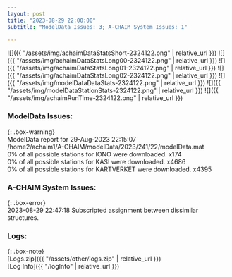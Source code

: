 ```yaml
---
layout: post
title: "2023-08-29 22:00:00"
subtitle: "ModelData Issues: 3; A-CHAIM System Issues: 1"

---
```


![]({{ "/assets/img/achaimDataStatsShort-2324122.png" | relative_url }})
![]({{ "/assets/img/achaimDataStatsLong00-2324122.png" | relative_url }})
![]({{ "/assets/img/achaimDataStatsLong01-2324122.png" | relative_url }})
![]({{ "/assets/img/achaimDataStatsLong02-2324122.png" | relative_url }})
![]({{ "/assets/img/modelDataDataStats-2324122.png" | relative_url }})
![]({{ "/assets/img/modelDataStationStats-2324122.png" | relative_url }})
![]({{ "/assets/img/achaimRunTime-2324122.png" | relative_url }})


### ModelData Issues:  
  
{: .box-warning}  
 ModelData report for 29-Aug-2023 22:15:07   
 /home2/achaim1/A-CHAIM/modelData/2023/241/22/modelData.mat   
 0% of all possible stations for IONO were downloaded. x174   
 0% of all possible stations for KASI were downloaded. x4686   
 0% of all possible stations for KARTVERKET were downloaded. x4395   
  
### A-CHAIM System Issues:  
  
{: .box-error}  
2023-08-29 22:47:18 Subscripted assignment between dissimilar structures.  

### Logs:  
  
{: .box-note}  
[Logs.zip]({{ "/assets/other/logs.zip" | relative_url }})  
[Log Info]({{ "/logInfo" | relative_url }})  
